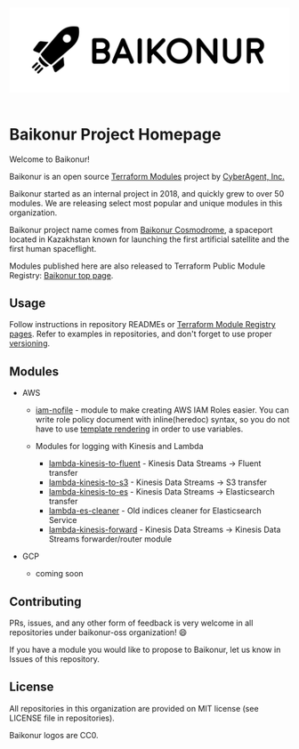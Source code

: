 <p align="center">
  <br>
  <img width="800" src="./images/logo_l_black@4x.png" alt="logo of baikonur/docs repository">
  <br>
  <br>
</p>


# Baikonur Project Homepage

Welcome to Baikonur!

Baikonur is an open source [Terraform Modules](https://www.terraform.io/docs/modules/usage.html) project by [CyberAgent, Inc.](https://www.cyberagent.co.jp/en/) 

Baikonur started as an internal project in 2018, and quickly grew to over 50 modules.
We are releasing select most popular and unique modules in this organization.

Baikonur project name comes from [Baikonur Cosmodrome](https://en.wikipedia.org/wiki/Baikonur_Cosmodrome), 
a spaceport located in Kazakhstan known for launching the first artificial satellite and the first human spaceflight.

Modules published here are also released to Terraform Public Module Registry: [Baikonur top page](https://registry.terraform.io/modules/baikonur-oss).

## Usage
Follow instructions in repository READMEs or [Terraform Module Registry pages](https://registry.terraform.io/modules/baikonur-oss).
Refer to examples in repositories, and don't forget to use proper [versioning](https://www.terraform.io/docs/configuration/modules.html#module-versions).

## Modules

- AWS
  - [iam-nofile](https://github.com/baikonur-oss/terraform-aws-iam-nofile) - module to make creating AWS IAM Roles easier. You can write role policy document with inline(heredoc) syntax, so you do not have to use [template rendering](https://www.terraform.io/docs/providers/template/d/file.html) in order to use variables.

  - Modules for logging with Kinesis and Lambda
    - [lambda-kinesis-to-fluent](https://github.com/baikonur-oss/terraform-aws-lambda-kinesis-to_fluent) - Kinesis Data Streams -> Fluent transfer
    - [lambda-kinesis-to-s3](https://github.com/baikonur-oss/terraform-aws-lambda-kinesis-to_s3) - Kinesis Data Streams -> S3 transfer
    - [lambda-kinesis-to-es](https://github.com/baikonur-oss/terraform-aws-lambda-kinesis-to_es) - Kinesis Data Streams -> Elasticsearch transfer
    - [lambda-es-cleaner](https://github.com/baikonur-oss/terraform-aws-lambda-es_cleaner) - Old indices cleaner for Elasticsearch Service
    - [lambda-kinesis-forward](https://github.com/baikonur-oss/terraform-aws-lambda-kinesis-forward) - Kinesis Data Streams -> Kinesis Data Streams forwarder/router module

- GCP
  - coming soon


## Contributing
PRs, issues, and any other form of feedback is very welcome in all repositories under baikonur-oss organization! :smile:

If you have a module you would like to propose to Baikonur, let us know in Issues of this repository.

<!-- Maintainers and contributors wanted! -->

## License

All repositories in this organization are provided on MIT license (see LICENSE file in repositories). 

Baikonur logos are CC0.
